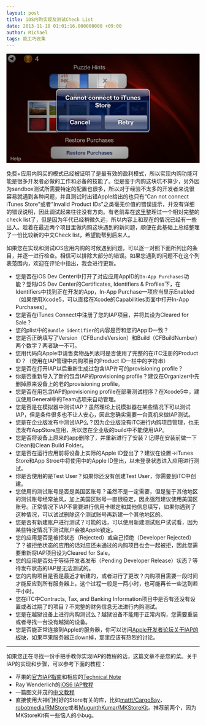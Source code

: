 ```yaml
---
layout: post
title: iOS内购实现及测试Check List
date: 2013-11-18 01:01:16.000000000 +09:00
author: Michael
tags: 能工巧匠集
---
```


![image](/assets/images/2013/cannot-connect-its.png)

免费+应用内购买的模式已经被证明了是最有效的盈利模式，所以实现内购功能可能是很多开发者必做的工作和必备的技能了。但是鉴于内购这块坑不算少，另外因为sandbox测试所需要特定的配置也很多，所以对于经验不太多的开发者来说很容易就遇到各种问题，并且测试时出错Apple给出的也只有“Can not connect iTunes Store”或者"Invalid Product IDs"之类毫无价值的错误提示，并没有详细的错误说明，因此调试起来往往没有方向。有老前辈在[这里](http://troybrant.net/blog/2010/01/invalid-product-ids/)整理过一个相对完整的check list了，但是因为年代已经稍微久远，所以内容上和现在的情况已经有一些出入。趁着在最近两个项目里做内购这块遇到的新问题，顺便在此基础上总结整理了一份比较新的中文Check list，希望能帮到后来人。

如果您在实现和测试iOS应用内购的时候遇到问题，可以逐一对照下面所列出的条目，并逐一进行检查。相信可以排除大部分的错误。如果您遇到的问题不在这个列表范围内，欢迎在评论中指出，我会进行更新。

* 您是否在iOS Dev Center中打开了对应应用AppID的`In-App Purchases`功能？登陆iOS Dev Center的Certificates, Identifiers & Profiles下，在Identifiers中找到正在开发的App，In-App Purchase一项应当显示Enabled（如果使用Xcode5，可以直接在Xcode的Capabilities页面中打开In-App Purchases）。
* 您是否在iTunes Connect中注册了您的IAP项目，并将其设为Cleared for Sale？
* 您的plist中的`Bundle identifier`的内容是否和您的AppID一致？
* 您是否正确填写了Version（CFBundleVersion）和Build（CFBuildNumber）两个数字？两者缺一不可。
* 您用代码向Apple申请售卖物品列表时是否使用了完整的在iTC注册的Product ID？（使用在IAP管理中内购项目的Product ID一栏中的字符串）
* 您是否在打开IAP以后重新生成过包含IAP许可的provisioning profile？
* 你是否重新导入了新的包含IAP的provisioning profile？建议在Organizer中先删掉原来设备上的老的provisioning profile。
* 您是否在用包含IAP的provisioning profile在部署测试程序？在Xcode5中，建议使用General中的Team选项来自动管理。
* 您是否是在模拟器中测试IAP？虽然理论上说模拟器在某些情况下可以测试IAP，但是条件很多也不让人安心，因此您确实需要一台真机来做IAP测试。
* 您是在企业版发布中测试IAP么？因为企业版没有iTC进行内购项目管理，也无法发布AppStore应用，所以您在企业版的build中不能使用IAP。
* 您是否将设备上原来的app删除了，并重新进行了安装？记得在安装前做一下Clean和Clean Build Folder。
* 您是否在运行应用前将设备上实际的Apple ID登出了？建议在设置->iTunes Store和App Stroe中将使用中的Apple ID登出，以未登录状态进入应用进行测试。
* 你是否使用的是Test User？如果你还没有创建Test User，你需要到iTC中创建。
* 您使用的测试账号是否是美国区账号？虽然不是一定需要，但是鉴于其他地区的测试账号经常抽风，加上美国区账号一直很稳定，因此强烈建议使用美国区账号。正常情况下IAP不需要进行信用卡绑定和其他信息填写，如果你遇到了这种情况，可以试试删除这个测试账号再新建一个其他地区的。
* 您是否有新建账户进行测试？可能的话，可以使用新建测试账户试试看，因为某些特定情况下测试账户会被Apple锁定。
* 您的应用是否是被拒状态（Rejected）或自己拒绝（Developer Rejected）了？被拒绝状态的应用的话对应还未通过的内购项目也会一起被拒，因此您需要重新将IAP项目设为Cleared for Sale。
* 您的应用是否处于等待开发者发布（Pending Developer Release）状态？等待发布状态的IAP是无法测试的。
* 您的内购项目是否是最近才新建的，或者进行了更改？内购项目需要一段时间才能反应到所有服务器上，这个过程一般是一两小时，也可能再长一些达到若干小时。
* 您在iTC中Contracts, Tax, and Banking Information项目中是否有还没有设置或者过期了的项目？不完整的财务信息无法进行内购测试。
* 您是在越狱设备上进行内购测试么？越狱设备不能用于正常内购，您需要重装或者寻找一台没有越狱的设备。
* 您是否能正常连接到Apple的服务器，你可以访问[Apple开发者论坛关于IAP的板块](https://devforums.apple.com/community/ios/connected/purchase)，如果苹果服务器正down掉，那里应该有热烈的讨论。

---

如果您正在寻找一份手把手教你实现IAP的教程的话，这篇文章不是您的菜。关于IAP的实现和步骤，可以参考下面的教程：

* 苹果的[官方IAP指南](https://developer.apple.com/library/ios/documentation/NetworkingInternet/Conceptual/StoreKitGuide/Introduction.html)和相应的[Technical Note](https://developer.apple.com/library/mac/technotes/tn2259/_index.html)
* Ray Wenderlich的[iOS6 IAP教程](http://www.raywenderlich.com/23266/in-app-purchases-in-ios-6-tutorial-consumables-and-receipt-validation)
* 一篇图文并茂的[中文教程](http://blog.csdn.net/xiaominghimi/article/details/6937097)
* 直接使用大神们封好的Store有关的库，比如[mattt/CargoBay](https://github.com/mattt/CargoBay)，[robotmedia/RMStore](https://github.com/robotmedia/RMStore)或者[MugunthKumar/MKStoreKit](https://github.com/MugunthKumar/MKStoreKit)。推荐前两个，因为MKStoreKit有一些恼人的小bug。
